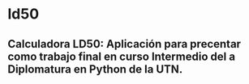 # ld50
## Calculadora LD50: Aplicación para precentar como trabajo final en curso Intermedio del a Diplomatura en Python de la UTN.

